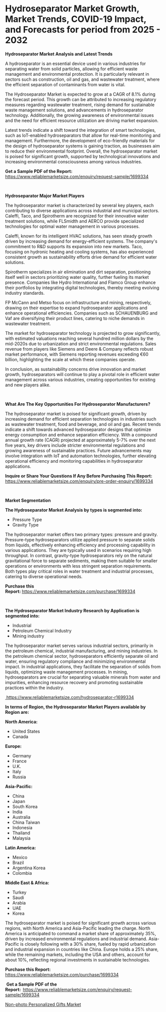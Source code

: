 <p><h1>Hydroseparator Market Growth, Market Trends, COVID-19 Impact, and Forecasts for period from 2025 - 2032</h1></p><p><strong>Hydroseparator Market Analysis and Latest Trends</strong></p>
<p><p>A hydroseparator is an essential device used in various industries for separating water from solid particles, allowing for efficient waste management and environmental protection. It is particularly relevant in sectors such as construction, oil and gas, and wastewater treatment, where the efficient separation of contaminants from water is vital. </p><p>The Hydroseparator Market is expected to grow at a CAGR of 8.1% during the forecast period. This growth can be attributed to increasing regulatory measures regarding wastewater treatment, rising demand for sustainable waste management solutions, and advancements in hydroseparator technology. Additionally, the growing awareness of environmental issues and the need for efficient resource utilization are driving market expansion.</p><p>Latest trends indicate a shift toward the integration of smart technologies, such as IoT-enabled hydroseparators that allow for real-time monitoring and management. Furthermore, the development of eco-friendly materials for the design of hydroseparator systems is gaining traction, as businesses aim to reduce their environmental footprint. Overall, the hydroseparator market is poised for significant growth, supported by technological innovations and increasing environmental consciousness among various industries.</p></p>
<p><strong>Get a Sample PDF of the Report:&nbsp;</strong> <a href="https://www.reliablemarketsize.com/enquiry/request-sample/1699334?utm_campaign=2445&utm_medium=2&utm_source=Github&utm_content=ia&utm_term=27032025&utm_id=hydroseparator">https://www.reliablemarketsize.com/enquiry/request-sample/1699334</a></p>
<p>&nbsp;</p>
<p><strong>Hydroseparator Major Market Players</strong></p>
<p><p>The hydroseparator market is characterized by several key players, each contributing to diverse applications across industrial and municipal sectors. Caleffi, Taco, and Spirotherm are recognized for their innovative water treatment solutions, while FLSmidth and AERCO provide specialized technologies for optimal water management in various processes.</p><p>Caleffi, known for its intelligent HVAC solutions, has seen steady growth driven by increasing demand for energy-efficient systems. The company's commitment to R&D supports its expansion into new markets. Taco, focusing on hydronic heating and cooling systems, has also experienced consistent growth as sustainability efforts drive demand for efficient water solutions.</p><p>Spirotherm specializes in air elimination and dirt separation, positioning itself well in sectors prioritizing water quality, further fueling its market presence. Companies like Hydro International and Flamco Group enhance their portfolios by integrating digital technologies, thereby meeting evolving industry standards.</p><p>FP McCann and Metso focus on infrastructure and mining, respectively, drawing on their expertise to expand hydroseparator applications and enhance operational efficiencies. Companies such as SCHAUENBURG and Vaf are diversifying their product lines, catering to niche demands in wastewater treatment.</p><p>The market for hydroseparator technology is projected to grow significantly, with estimated valuations reaching several hundred million dollars by the mid-2020s due to urbanization and strict environmental regulations. Sales revenue from players like Siemens and Deere & Company reflects robust market performance, with Siemens reporting revenues exceeding €60 billion, highlighting the scale at which these companies operate.</p><p>In conclusion, as sustainability concerns drive innovation and market growth, hydroseparators will continue to play a pivotal role in efficient water management across various industries, creating opportunities for existing and new players alike.</p></p>
<p>&nbsp;</p>
<p><strong>What Are The Key Opportunities For Hydroseparator Manufacturers?</strong></p>
<p><p>The hydroseparator market is poised for significant growth, driven by increasing demand for efficient separation technologies in industries such as wastewater treatment, food and beverage, and oil and gas. Recent trends indicate a shift towards advanced hydroseparator designs that optimize energy consumption and enhance separation efficiency. With a compound annual growth rate (CAGR) projected at approximately 5-7% over the next five years, key drivers include stricter environmental regulations and growing awareness of sustainable practices. Future advancements may involve integration with IoT and automation technologies, further elevating operational efficiency and monitoring capabilities in hydroseparator applications.</p></p>
<p><strong>Inquire or Share Your Questions If Any Before Purchasing This Report:</strong> <a href="https://www.reliablemarketsize.com/enquiry/pre-order-enquiry/1699334?utm_campaign=2445&utm_medium=2&utm_source=Github&utm_content=ia&utm_term=27032025&utm_id=hydroseparator">https://www.reliablemarketsize.com/enquiry/pre-order-enquiry/1699334</a></p>
<p>&nbsp;</p>
<p><strong>Market Segmentation</strong></p>
<p><strong>The Hydroseparator Market Analysis by types is segmented into:</strong></p>
<p><ul><li>Pressure Type</li><li>Gravity Type</li></ul></p>
<p><p>The hydroseparator market offers two primary types: pressure and gravity. Pressure-type hydroseparators utilize applied pressure to separate solids from liquids, effectively enhancing efficiency and processing capability in various applications. They are typically used in scenarios requiring high throughput. In contrast, gravity-type hydroseparators rely on the natural gravitational force to separate sediments, making them suitable for smaller operations or environments with less stringent separation requirements. Both types play critical roles in water treatment and industrial processes, catering to diverse operational needs.</p></p>
<p><strong>Purchase this Report:&nbsp;</strong><a href="https://www.reliablemarketsize.com/purchase/1699334?utm_campaign=2445&utm_medium=2&utm_source=Github&utm_content=ia&utm_term=27032025&utm_id=hydroseparator">https://www.reliablemarketsize.com/purchase/1699334</a></p>
<p>&nbsp;</p>
<p><strong>The Hydroseparator Market Industry Research by Application is segmented into:</strong></p>
<p><ul><li>Industrial</li><li>Petroleum Chemical Industry</li><li>Mining industry</li></ul></p>
<p><p>The hydroseparator market serves various industrial sectors, primarily in the petroleum chemical, industrial manufacturing, and mining industries. In the petroleum chemical sector, hydroseparators efficiently separate oil and water, ensuring regulatory compliance and minimizing environmental impact. In industrial applications, they facilitate the separation of solids from liquids, optimizing waste management processes. In mining, hydroseparators are crucial for separating valuable minerals from water and impurities, enhancing resource recovery and promoting sustainable practices within the industry.</p></p>
<p><a href="https://www.reliablemarketsize.com/hydroseparator-r1699334?utm_campaign=2445&utm_medium=2&utm_source=Github&utm_content=ia&utm_term=27032025&utm_id=hydroseparator">&nbsp;https://www.reliablemarketsize.com/hydroseparator-r1699334</a></p>
<p><strong>In terms of Region, the Hydroseparator Market Players available by Region are:</strong></p>
<p>
    <p> <strong> North America: </strong>
        <ul>
            <li>United States</li>
            <li>Canada</li>
        </ul>
        </p> 
    <p> <strong> Europe: </strong>
        <ul>
            <li>Germany</li>
            <li>France</li>
            <li>U.K.</li>
            <li>Italy</li>
            <li>Russia</li>
        </ul>
        </p> 
    <p> <strong> Asia-Pacific: </strong>
        <ul>
            <li>China</li>
            <li>Japan</li>
            <li>South Korea</li>
            <li>India</li>
            <li>Australia</li>
            <li>China Taiwan</li>
            <li>Indonesia</li>
            <li>Thailand</li>
            <li>Malaysia</li>
        </ul>
        </p> 
    <p> <strong> Latin America: </strong>
        <ul>
            <li>Mexico</li>
            <li>Brazil</li>
            <li>Argentina Korea</li>
            <li>Colombia</li>
        </ul>
        </p> 
    <p> <strong> Middle East & Africa: </strong>
        <ul>
            <li>Turkey</li>
            <li>Saudi</li>
            <li>Arabia</li>
            <li>UAE</li>
            <li>Korea</li>
        </ul>
    </p>
    </p>
<p><p>The hydroseparator market is poised for significant growth across various regions, with North America and Asia-Pacific leading the charge. North America is anticipated to command a market share of approximately 35%, driven by increased environmental regulations and industrial demand. Asia-Pacific is closely following with a 30% share, fueled by rapid urbanization and industrial expansion in countries like China. Europe holds a 25% share, while the remaining markets, including the USA and others, account for about 10%, reflecting regional investments in sustainable technologies.</p></p>
<p><strong>Purchase this Report: </strong><a href="https://www.reliablemarketsize.com/purchase/1699334?utm_campaign=2445&utm_medium=2&utm_source=Github&utm_content=ia&utm_term=27032025&utm_id=hydroseparator">https://www.reliablemarketsize.com/purchase/1699334</a></p>
<p>&nbsp;<strong>Get a Sample PDF of the Report:&nbsp;&nbsp;</strong><a href="https://www.reliablemarketsize.com/enquiry/request-sample/1699334?utm_campaign=2445&utm_medium=2&utm_source=Github&utm_content=ia&utm_term=27032025&utm_id=hydroseparator">https://www.reliablemarketsize.com/enquiry/request-sample/1699334</a></p>
<p><strong></strong></p>
<p><p><a href="https://github.com/oduorsarath9/Market-Research-Report-List-1/blob/main/non-photo-personalized-gifts-market.md?utm_campaign=2445&utm_medium=2&utm_source=Github&utm_content=ia&utm_term=27032025&utm_id=hydroseparator">Non-photo Personalized Gifts Market</a></p></p>
